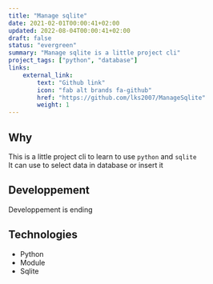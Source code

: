 ```yaml
---
title: "Manage sqlite"
date: 2021-02-01T00:00:41+02:00
updated: 2022-08-04T00:00:41+02:00
draft: false
status: "evergreen"
summary: "Manage sqlite is a little project cli"
project_tags: ["python", "database"]
links:
    external_link:
        text: "Github link"
        icon: "fab alt brands fa-github"
        href: "https://github.com/lks2007/ManageSqlite"
        weight: 1
---
```


## Why
This is a little project cli to learn to use ``` python ``` and ``` sqlite ```  
It can use to select data in database or insert it

## Developpement
Developpement is ending

## Technologies
- Python
- Module
- Sqlite